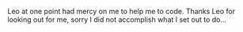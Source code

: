 Leo at one point had mercy on me to help me to code.  Thanks Leo for looking out for me, sorry I did not accomplish what I set out to do...
